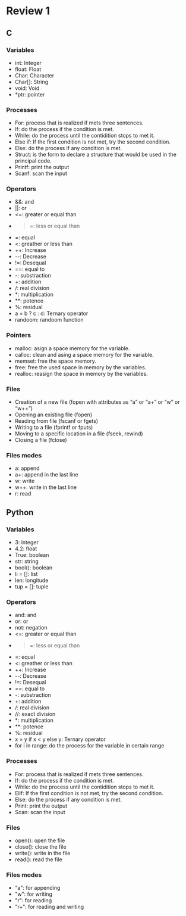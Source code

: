 # Review 1
## C
### Variables
 * int: Integer
 * float: Float
 * Char: Character
 * Char[]: String
 * void: Void
 * *ptr: pointer

### Processes
 * For: process that is realized if mets three sentences.
 * If: do the process if the condition is met.
 * While: do the process until the contidition stops to met it.
 * Else if: If the first condition is not met, try the second condition.
 * Else: do the process if any condition is met.
 * Struct: is the form to declare a structure that would be used in the principal code.
 * Printf: print the output
 * Scanf: scan the input

### Operators
 * &&: and
 * ||: or
 * <=: greater or equal than
 * >=: less or equal than
 * =: equal
 * <: greather or less than
 * ++: Increase
 * --: Decrease
 * !=: Desequal
 * ==: equal to 
 * -: substraction
 * +: addition
 * /: real division
 * *: multiplication
 * **: potence
 * %: residual
 * a = b ? c : d: Ternary operator
 * randoom: randoom function

### Pointers
 * malloc: asign a space memory for the variable.
 * calloc: clean and asing a space memory for the variable.
 * memset: free the space memory.
 * free: free the used space in memory by the variables.
 * realloc: reasign the space in memory by the variables.

### Files
 * Creation of a new file (fopen with attributes as “a” or “a+” or “w” or “w++”)
 * Opening an existing file (fopen)
 * Reading from file (fscanf or fgets)
 * Writing to a file (fprintf or fputs)
 * Moving to a specific location in a file (fseek, rewind)
 * Closing a file (fclose)

### Files modes
 * a: append
 * a+: append in the last line
 * w: write
 * w++: write in the last line
 * r: read

## Python
### Variables
 * 3: integer
 * 4.2: float
 * True: boolean
 * str: string
 * bool(): boolean
 * li = []: list
 * len: longitude
 * tup = []: tuple

### Operators
 * and: and
 * or: or
 * not: negation
 * <=: greater or equal than
 * >=: less or equal than
 * =: equal
 * <: greather or less than
 * ++: Increase
 * --: Decrease
 * !=: Desequal
 * ==: equal to 
 * -: substraction
 * +: addition
 * /: real division
 * //: exact division
 * *: multiplication
 * **: potence
 * %: residual
 * x = y if x < y else y: Ternary operator
 * for i in range: do the process for the variable in certain range

### Processes
 * For: process that is realized if mets three sentences.
 * If: do the process if the condition is met.
 * While: do the process until the contidition stops to met it.
 * Elif: If the first condition is not met, try the second condition.
 * Else: do the process if any condition is met.
 * Print: print the output
 * Scan: scan the input

### Files
 * open(): open the file
 * close(): close the file
 * write(): write in the file
 * read(): read the file

### Files modes
 * "a": for appending
 * "w": for writing
 * "r": for reading
 * "r+": for reading and writing
